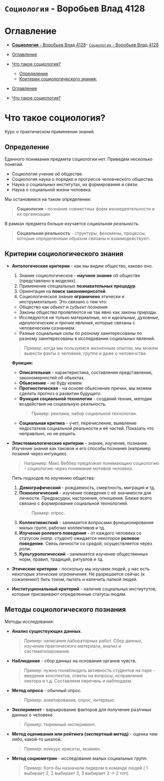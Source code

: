 # `Социология` - Воробьев Влад 4128

# Оглавление
- [**Социология** - Воробьев Влад 4128](#социология---воробьев-влад-4128)- [`Социология` - Воробьев Влад 4128](#социология---воробьев-влад-4128)
- [Оглавление](#оглавление)
- [Что такое социология?](#что-такое-социология)
  - [Определение](#определение)
  - [Критерии социологического знания:](#критерии-социологического-знания)

- [Оглавление](#оглавление)
- [Что такое социология?](#что-такое-социология)

# Что такое социология?

Курс о практическом применении знаний. 

## Определение

Единного понимания предмета социологии нет. Приведем несколько понятий. 
- Социология учение об обществе.
- Социология наука о порядке и прогрессе человческого общества.
- Наука о социальных институтах, их формирования и связи.
- Наука о социальной жизни человека.

Мы остановимся на таком определении: 
> **Cоциология** - познание совместных форм жизнедеятельности и их организации.

В рамках предмета больше изучается *социальная реальность*.
> **Социальная реальность** - структуры, феномены, процессы, которые определенным образом связаны и взаимодействуют.

## Критерии социологического знания

- **Антологические критерии** - как мы видим общество, каково оно. 
  1. Знание социологическое - **научное знание** об обществе (представлено в моделях). 
  2. Применение специальных **познавательных процедур**.
  3. Ориентация на **поиск закономернсотей**.
  4. Социологическое знание **ограничено** этически и инструментально. Это связано с тем что:
    - Общество как *обьект* и *субьект познания*.
     - Законы *общества* проявляются не так явно как законы *природы*. 
     - Исследуются не только материалные, но и *идеальные, духовные, идеалогические и прочие явления*, которые связаны с человеческим сознанием.
     - Разные социальные силы *по разному* заинтересованы по разному заинтересованы в исследовании социальных явлений.
  > Пример: когда мы пользуемся жизненным опытом, мы можем вывести факты о человеке, группе и даже о человечстве.

    **Функции:**
    - **Описательная** - характеристика, составления представления, закономерностей об обьектах.
    - **Обьяснение** - не буду комем
    - **Прогностическая** - на основе обьяснение причин, мы можем сделать прогноз о развитии будущего.
    - **Функция социальной технологии** - созданий техник, методик воздействия на социальную реальность.
        > Пример: реклама, набор социальной технологии.
    - **Социальная критика** - учет, перечисление, выявление недостатков социальной реальности и её частей. Показать что неправльно, но не решить.

- **Эпистемиологические критерии** - знание, изучение, познание. Изучение знания как таковое и его способы познания (например позаний через интуицию).
	> Например: Макс Веббер предложил понимающию социологию - социологию через понимание мотивов человека.
	
	Пять подходов по изучению общества:
	1. **Демографический** - рождаемость, смертность, миграция и тд.
	2. **Психологический** - изучение поведения с её значимости для личности. Предрасудки, настроения, отношения. Ближе всего связано с формирование социальной технологией.
		> Пример: опрос.
	3. **Коллективисткий** - занимается вопросами функционирования малых групп, рабочих коллективов и тд.
	4. **Изучение ролевого поведения** - от каждого человека со статусом *(напр. студент)* ожидается некоторое **ролевое поведение**. Связь личности со средой, осуществляется через *роли*.
	5. **Культурологический** - занимается изучение общественных норм, правил, традиций, ритуалов и тд.
 
- **Этические критерии** - поскольку мы изучаем людей, у нас есть некоторые *этические ограничения*. Не разрешается сейчас (к сожалению!) бить током, пытать и калечить палкой людей.
- **Институциональный критерий** - наличие социальных инстиутутов, которые присваивают определенные статусы людям.

## Методы социологического познания

Методы исследования:
- **Анализ существующих данных**.
	> Пример: написание лабораторных работ. Сбор данных, изучение практического материала, анализ и систематизирование.
- **Наблюдение** - сбор данных на основании органов чувств.
	> Пример: нужно понаблюдать активность студентов на паре - введение конспектов, ответы на вопросы, исправление лектора и т.д. Составляем перечень и наблюдаем.
- **Метод опроса** - обычный опрос.
	> Пример: анкетирование, опрос, интервью.
- **Эксперимент** - варьирование факторов для получение разлчных данных о человеке.
	> Пример: тюремный эксперимент. 
- **Метод оценивания или рейтинга (экспертный метод)** - оценка чем либо, какой-то шкалой.
	> Пример: конкурс красоты, экзамен.
- **Метод социометрии** - исследование малых социальных групп.
	> Пример: Кого-бы назначали лидером в команде людей ( 1 выбирает 2, 2 выбирает 3, 3 выбирает 2 -> 2 топ).